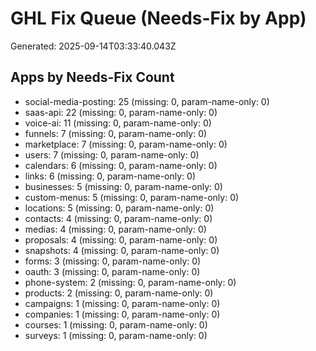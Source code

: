 # GHL Fix Queue (Needs-Fix by App)

Generated: 2025-09-14T03:33:40.043Z

## Apps by Needs-Fix Count
- social-media-posting: 25 (missing: 0, param-name-only: 0)
- saas-api: 22 (missing: 0, param-name-only: 0)
- voice-ai: 11 (missing: 0, param-name-only: 0)
- funnels: 7 (missing: 0, param-name-only: 0)
- marketplace: 7 (missing: 0, param-name-only: 0)
- users: 7 (missing: 0, param-name-only: 0)
- calendars: 6 (missing: 0, param-name-only: 0)
- links: 6 (missing: 0, param-name-only: 0)
- businesses: 5 (missing: 0, param-name-only: 0)
- custom-menus: 5 (missing: 0, param-name-only: 0)
- locations: 5 (missing: 0, param-name-only: 0)
- contacts: 4 (missing: 0, param-name-only: 0)
- medias: 4 (missing: 0, param-name-only: 0)
- proposals: 4 (missing: 0, param-name-only: 0)
- snapshots: 4 (missing: 0, param-name-only: 0)
- forms: 3 (missing: 0, param-name-only: 0)
- oauth: 3 (missing: 0, param-name-only: 0)
- phone-system: 2 (missing: 0, param-name-only: 0)
- products: 2 (missing: 0, param-name-only: 0)
- campaigns: 1 (missing: 0, param-name-only: 0)
- companies: 1 (missing: 0, param-name-only: 0)
- courses: 1 (missing: 0, param-name-only: 0)
- surveys: 1 (missing: 0, param-name-only: 0)

